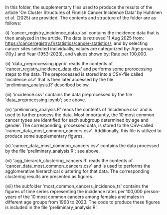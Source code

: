 In this folder, the supplementary files used to produce the results of the article 'On Cluster Structures of Finnish 
Cancer Incidence Data' by Huhtinen et al. (2025) are provided. The contents and structure of the folder are as 
follows:

(i) 'cancer_registry_incidence_data.xlsx' contains the incidence data that is then analyzed in the article. The data 
is retrieved 11 Aug 2025 from: https://cancerregistry.fi/statistics/cancer-statistics/; and by selecting cancer 
sites selected individually, values are categorized by: Age group (10y.) and Year (1953-2023), and values shown by: 
Rate per 100,000.

(ii) 'data_preprocessing.ipynb' reads the contents of 'cancer_registry_incidence_data.xlsx' and performs some 
prerocessing steps to the data. The preprocessed is stored into a CSV-file called 'incidence.csv' that is then later 
accessed by the file 'preliminary_analysis.R' described below.

(iii) 'incidence.csv' contains the data preprocessed by the file 'data_preprocessing.ipynb'; see 
above.

(iv) 'preliminary_analysis.R' reads the contents of 'incidence.csv' and is used to further process the data. Most 
importantly, the 10 most common cancer types are identified for each subgroup determined by age and gender. The 
corresponding, processed data, is stored to the CSV-called 'cancer_data_most_common_cancers.csv'. Additionally, this 
file is utilized to produce some supplementary figures.

(v) 'cancer_data_most_common_cancers.csv' contains the data processed by the file 'preliminary_analysis.R'; see 
above.

(vi) 'agg_hierarch_clustering_cancers.R' reads the contents of 'cancer_data_most_common_cancers.csv' and is used to 
performs the agglomerative hierarchical clustering for that data. The corresponding clustering results are presented
as figures.

(vii) the subfolder 'most_common_cancers_incidence_ts' contains the figures of time series representing the incidence rates 
per 100,000 person-years of the 10 most common cancers among females and males in different age groups from 1963 to 2023. The
code to produce these figures is included in the file 'preliminary_analysis.R'.